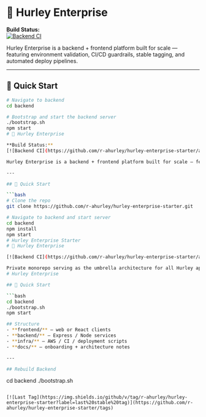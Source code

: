 # 🚀 Hurley Enterprise

**Build Status:**  
[![Backend CI](https://github.com/r-ahurley/hurley-enterprise-starter/actions/workflows/backend-ci.yml/badge.svg)](https://github.com/r-ahurley/hurley-enterprise-starter/actions/workflows/backend-ci.yml)

Hurley Enterprise is a backend + frontend platform built for scale — featuring environment validation, CI/CD guardrails, stable tagging, and automated deploy pipelines.

---

## 🧭 Quick Start

```bash
# Navigate to backend
cd backend

# Bootstrap and start the backend server
./bootstrap.sh
npm start
# 🚀 Hurley Enterprise

**Build Status:**  
[![Backend CI](https://github.com/r-ahurley/hurley-enterprise-starter/actions/workflows/backend-ci.yml/badge.svg)](https://github.com/r-ahurley/hurley-enterprise-starter/actions/workflows/backend-ci.yml)

Hurley Enterprise is a backend + frontend platform built for scale — featuring environment validation, CI/CD guardrails, and automated deploy pipelines.  

---

## 🧭 Quick Start

```bash
# Clone the repo
git clone https://github.com/r-ahurley/hurley-enterprise-starter.git

# Navigate to backend and start server
cd backend
npm install
npm start
# Hurley Enterprise Starter
# 🚀 Hurley Enterprise

[![Backend CI](https://github.com/r-ahurley/hurley-enterprise-starter/actions/workflows/backend-ci.yml/badge.svg)](https://github.com/r-ahurley/hurley-enterprise-starter/actions/workflows/backend-ci.yml)

Private monorepo serving as the umbrella architecture for all Hurley apps — including SoccerWorld, ChimeCandy, and SlowDrive.
# Hurley Enterprise

## 🚀 Quick Start

```bash
cd backend
./bootstrap.sh
npm start

## Structure
- **frontend/** – web or React clients  
- **backend/** – Express / Node services  
- **infra/** – AWS / CI / deployment scripts  
- **docs/** – onboarding + architecture notes  

---

## Rebuild Backend
```
cd backend
./bootstrap.sh
```

[![Last Tag](https://img.shields.io/github/v/tag/r-ahurley/hurley-enterprise-starter?label=last%20stable%20tag)](https://github.com/r-ahurley/hurley-enterprise-starter/tags)
